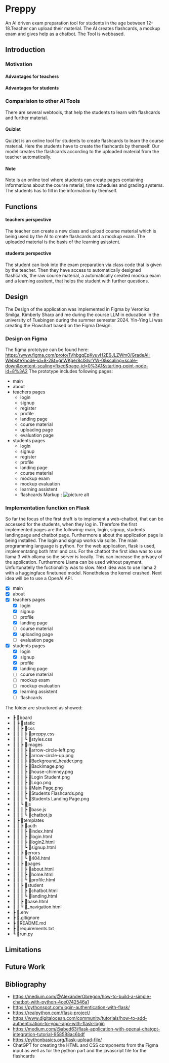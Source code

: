 # Preppy
An AI driven exam preparation tool for students in the age between 12-18.Teacher can upload their material. The AI creates flashcards, a mockup exam and gives help as a chatbot. The Tool is webbased. 

## Introduction 
### Motivation

#### Advantages for teachers

#### Advantages for students

### Comparision to other AI Tools 
There are several webtools, that help the students to learn with flashcards and further material.

#### Quizlet
Quizlet is an online tool for students to create flashcards to learn the course material. Here the students have to create the flashcards by themself. Our model creates the flashcards according to the uploaded material from the teacher automatically. 

#### Note
Note is an online tool where students can create pages containing informations about the course mterial, time schedules and grading systems. The students has to fill in the information by themself. 
## Functions

#### teachers perspective
The teacher can create a new class and upload course material which is being used by the AI to create flashcards and a mockup exam. The uploaded material is the basis of the learning asisstent. 

#### students perspective
The student can look into the exam preparation via class code that is given by the teacher. Then they have access to automatically designed flashcards, the raw course material, a automatically created mockup exam and a learning assitent, that helps the student with further questions.

## Design
The Design of the application was implemented in Figma by Veronika Smilga, Kimberly Sharp and me during the course LLM in education in the university of Tuebingen during the summer semester 2024. Yin-Ying Li was creating the Flowchart based on the Figma Design. 
### Design on Figma
The figma prototype can be found here: https://www.figma.com/proto/1VhbgqEpKvuvH2E6JLZWm0/GradeAI-Website?node-id=8-2&t=gnWKger8cISlvrYW-0&scaling=scale-down&content-scaling=fixed&page-id=0%3A1&starting-point-node-id=8%3A2
The prototype includes following pages: 
- main
- about
- teachers pages
    - login
    - signup
    - register
    - profile
    - landing page
    - course material
    - uploading page
    - evaluation page
- students pages
    - login
    - signup
    - register
    - profile
    - landing page
    - course material
    - mockup exam
    - mockup evaluation
    - learning assistent
    - flashcards
Markup : ![picture alt](board/static/images/Main_Page.png "Figma Main page")

### Implementation function on Flask
So far the focus of the first draft is to implement a web-chatbot, that can be accessed for the students, when they log in. Therefore the first implemented pages are the following: main, login, signup, students landingpage and chatbot page. Furthermore a about the application page is being installed. 
The login and signup works via sqlite. The main programming language is python. For the web application, flask is used, implementating both html and css. 
For the chatbot the first idea was to use llama 3 with ollama so the server is locally. This can increase the privacy of the application. Furthermore Llama can be used without payment. Unfurtunatelly the fuctionallity was to slow. Next idea was to use llama 2 with a huggingface finetuned model. Nonetheless the kernel crashed. Next idea will be to use a OpenAI API. 
- [x] main
- [x] about
- [x] teachers pages
    - [x] login
    - [x] signup
    - [ ] profile
    - [x] landing page
    - [ ] course material
    - [x] uploading page
    - [ ] evaluation page
- [x] students pages
    - [x] login
    - [x] signup
    - [x] profile
    - [x] landing page
    - [ ] course material
    - [ ] mockup exam
    - [ ] mockup evaluation
    - [x] learning assistent
    - [ ] flashcards

The folder are structured as showed:
- ┣ 📂board
- ┃ ┣ 📂static
- ┃ ┃ ┣ 📂css
- ┃ ┃ ┃ ┣ 📜preppy.css
- ┃ ┃ ┃ ┗ 📜styles.css
- ┃ ┃ ┣ 📂images
- ┃ ┃ ┃ ┣ 📜arrow-circle-left.png
- ┃ ┃ ┃ ┣ 📜arrow-circle-up.png
- ┃ ┃ ┃ ┣ 📜Background_header.png
- ┃ ┃ ┃ ┣ 📜Backimage.png
- ┃ ┃ ┃ ┣ 📜house-chimney.png
- ┃ ┃ ┃ ┣ 📜Login Student.png
- ┃ ┃ ┃ ┣ 📜Logo.png
- ┃ ┃ ┃ ┣ 📜Main Page.png
- ┃ ┃ ┃ ┣ 📜Students Flashcards.png
- ┃ ┃ ┃ ┗ 📜Students Landing Page.png
- ┃ ┃ ┗ 📂js
- ┃ ┃ ┃ ┣ 📜base.js
- ┃ ┃ ┃ ┗ 📜chatbot.js
- ┃ ┣ 📂templates
- ┃ ┃ ┣ 📂auth
- ┃ ┃ ┃ ┣ 📜index.html
- ┃ ┃ ┃ ┣ 📜login.html
- ┃ ┃ ┃ ┣ 📜login2.html
- ┃ ┃ ┃ ┗ 📜signup.html
- ┃ ┃ ┣ 📂errors
- ┃ ┃ ┃ ┗ 📜404.html
- ┃ ┃ ┣ 📂pages
- ┃ ┃ ┃ ┣ 📜about.html
- ┃ ┃ ┃ ┣ 📜home.html
- ┃ ┃ ┃ ┗ 📜profile.html
- ┃ ┃ ┣ 📂student
- ┃ ┃ ┃ ┣ 📜chatbot.html
- ┃ ┃ ┃ ┗ 📜landing.html
- ┃ ┃ ┣ 📜base.html
- ┃ ┃ ┗ 📜_navigation.html
- ┣ 📜.env
- ┣ 📜.gitignore
- ┣ 📜README.md
- ┣ 📜requirements.txt
- ┗ 📜run.py

## Limitations
## Future Work
## Bibliography
- https://medium.com/@AlexanderObregon/how-to-build-a-simple-chatbot-with-python-4ce0742546a1
- https://pythonspot.com/login-authentication-with-flask/
- https://realpython.com/flask-project/
- https://www.digitalocean.com/community/tutorials/how-to-add-authentication-to-your-app-with-flask-login
- https://medium.com/@abed63/flask-application-with-openai-chatgpt-integration-tutorial-958588ac6bdf
- https://pythonbasics.org/flask-upload-file/
- ChatGPT for creating the HTML and CSS components from the Figma input as well as for the python part and the javascript file for the flashcards
